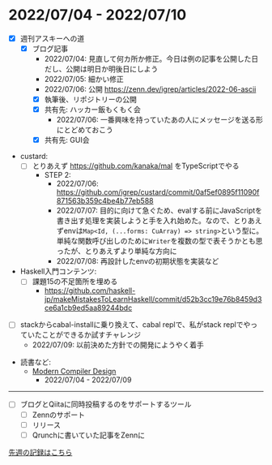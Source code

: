 # 2022/07/04 - 2022/07/10

- [x] 週刊アスキーへの道
    - [x] ブログ記事
        - 2022/07/04: 見直して何カ所か修正。今日は例の記事を公開した日だし、公開は明日か明後日にしよう
        - 2022/07/05: 細かい修正
        - 2022/07/06: 公開 <https://zenn.dev/igrep/articles/2022-06-ascii>
        - [x] 執筆後、リポジトリーの公開
        - [x] 共有先: ハッカー飯もくもく会
            - 2022/07/06: 一番興味を持っていたあの人にメッセージを送る形にとどめておこう
        - [x] 共有先: GUI会
- custard:
    - [ ] とりあえず <https://github.com/kanaka/mal> をTypeScriptでやる
        - STEP 2:
            - 2022/07/06: <https://github.com/igrep/custard/commit/0af5ef0895f11090f871563b359c4be4b77eb588>
            - 2022/07/07: 目的に向けて急ぐため、evalする前にJavaScriptを書き出す処理を実装しようと手を入れ始めた。なので、とりあえずenvは`Map<Id, (...forms: CuArray) => string>`という型に。単純な関数呼び出しのために`Writer`を複数の型で表そうかとも思ったが、とりあえずより単純な方向に
            - 2022/07/08: 再設計したenvの初期状態を実装など
- Haskell入門コンテンツ:
    - [ ] 課題15の不足箇所を埋める
        - <https://github.com/haskell-jp/makeMistakesToLearnHaskell/commit/d52b3cc19e76b8459d3ce6a1cb9ed5aa89244bdc>
- [ ] stackからcabal-installに乗り換えて、cabal replで、私がstack replでやっていたことができるか試すチャレンジ
    - 2022/07/09: 以前決めた方針での開発にようやく着手
- 読書など:
    - [Modern Compiler Design](https://www.springer.com/jp/book/9781461446989)
        - 2022/07/04 - 2022/07/09

------

- [ ] ブログとQiitaに同時投稿するのをサポートするツール
    - [ ] Zennのサポート
    - [ ] リリース
    - [ ] Qrunchに書いていた記事をZennに

[先週の記録はこちら](https://github.com/igrep/daily-commits/blob/03a58d49662c26bf02927e9b07ad0dbbc76838ad/yesterday.md)
